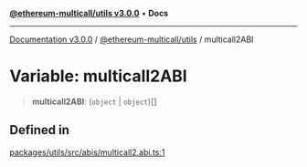 [**@ethereum-multicall/utils v3.0.0**](../README.md) • **Docs**

***

[Documentation v3.0.0](../../../packages.md) / [@ethereum-multicall/utils](../README.md) / multicall2ABI

# Variable: multicall2ABI

> **multicall2ABI**: (`object` \| `object`)[]

## Defined in

[packages/utils/src/abis/multicall2.abi.ts:1](https://github.com/niZmosis/ethereum-multicall/blob/759805f36c7ddb05e5fad0eb8478dcf22871af59/packages/utils/src/abis/multicall2.abi.ts#L1)
